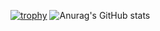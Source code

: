 
[![trophy](https://github-profile-trophy.vercel.app/?username=SS1P)](https://github.com/ryo-ma/github-profile-trophy)
![Anurag's GitHub stats](https://github-readme-stats.vercel.app/api?username=SS1P)

<!--
**SS1p/SS1P** is a ✨ _special_ ✨ repository because its `README.md` (this file) appears on your GitHub profile.

Here are some ideas to get you started:

- 🔭 I’m currently working on ...
- 🌱 I’m currently learning ...
- 👯 I’m looking to collaborate on ...
- 🤔 I’m looking for help with ...
- 💬 Ask me about ...
- 📫 How to reach me: ...
- 😄 Pronouns: ...
- ⚡ Fun fact: ...
-->
